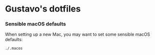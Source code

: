 # Gustavo's dotfiles

### Sensible macOS defaults

When setting up a new Mac, you may want to set some sensible macOS defaults:

```bash
./.macos
```

